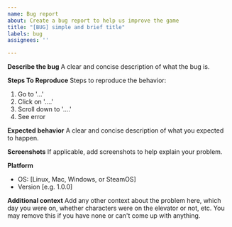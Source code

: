 ```yaml
---
name: Bug report
about: Create a bug report to help us improve the game
title: "[BUG] simple and brief title"
labels: bug
assignees: ''

---
```


**Describe the bug**
A clear and concise description of what the bug is.

**Steps To Reproduce**
Steps to reproduce the behavior:
1. Go to '...'
2. Click on '....'
3. Scroll down to '....'
4. See error

**Expected behavior**
A clear and concise description of what you expected to happen.

**Screenshots**
If applicable, add screenshots to help explain your problem.

**Platform**
 - OS: [Linux, Mac, Windows, or SteamOS]
 - Version [e.g. 1.0.0]

**Additional context**
Add any other context about the problem here, which day you were on, whether characters were on the elevator or not, etc.
You may remove this if you have none or can't come up with anything.
